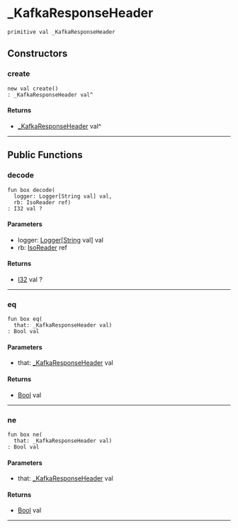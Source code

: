 # _KafkaResponseHeader

```pony
primitive val _KafkaResponseHeader
```

## Constructors

### create

```pony
new val create()
: _KafkaResponseHeader val^
```

#### Returns

* [_KafkaResponseHeader](pony-kafka-_KafkaResponseHeader) val^

---

## Public Functions

### decode

```pony
fun box decode(
  logger: Logger[String val] val,
  rb: IsoReader ref)
: I32 val ?
```
#### Parameters

*   logger: [Logger](.-customlogger-Logger)\[[String](builtin-String) val\] val
*   rb: [IsoReader](.-custombuffered-IsoReader) ref

#### Returns

* [I32](builtin-I32) val ?

---

### eq

```pony
fun box eq(
  that: _KafkaResponseHeader val)
: Bool val
```
#### Parameters

*   that: [_KafkaResponseHeader](pony-kafka-_KafkaResponseHeader) val

#### Returns

* [Bool](builtin-Bool) val

---

### ne

```pony
fun box ne(
  that: _KafkaResponseHeader val)
: Bool val
```
#### Parameters

*   that: [_KafkaResponseHeader](pony-kafka-_KafkaResponseHeader) val

#### Returns

* [Bool](builtin-Bool) val

---

